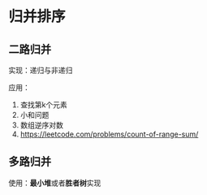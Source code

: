 # 归并排序

## 二路归并

实现：递归与非递归

应用：

1. 查找第k个元素
2. 小和问题
3. 数组逆序对数
4. <https://leetcode.com/problems/count-of-range-sum/>

## 多路归并

使用：**最小堆**或者**胜者树**实现

